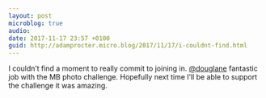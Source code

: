 ```yaml
---
layout: post
microblog: true
audio: 
date: 2017-11-17 23:57 +0100
guid: http://adamprocter.micro.blog/2017/11/17/i-couldnt-find.html
---
```

I couldn’t find a moment to really commit to joining in. [@douglane](https://micro.blog/douglane) fantastic job with the MB photo challenge. Hopefully next time I’ll be able to support the challenge it was amazing. 
